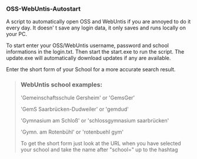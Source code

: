 ### OSS-WebUntis-Autostart

A script to automatically open OSS and WebUntis if you are annoyed to do it every day.
It doesn' t save any login data, it only saves and runs locally on your PC.

To start enter your OSS/WebUntis username, password and school informations in the login.txt.
Then start the start.exe to run the script.
The update.exe will automatically download updates if any are available.

Enter the short form of your School for a more accurate search result.

>### WebUntis school examples:
>'Gemeinschaftsschule Gersheim' or 'GemsGer'
>
>'GemS Saarbrücken-Dudweiler' or 'gemdud'
>
>'Gymnasium am Schloß' or 'schlossgymnasium saarbrücken'
>
>'Gymn. am Rotenbühl' or 'rotenbuehl gym'
>
>To get the short form just look at the URL when you have selected your school and take the name after "school=" up to the hashtag

